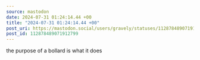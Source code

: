```yaml
---
source: mastodon
date: 2024-07-31 01:24:14.44 +00
title: "2024-07-31 01:24:14.44 +00"
post_uri: https://mastodon.social/users/gravely/statuses/112878489071912799
post_id: 112878489071912799
---
```

the purpose of a bollard is what it does


